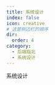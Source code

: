 ```yaml
---
title: 系统设计
index: false
icon: creative
# 这是侧边栏的顺序
dir:
  order: 4
category:
  - 后端指北
  - 系统设计
---
```


系统设计

